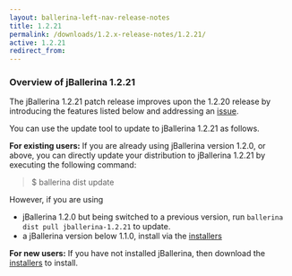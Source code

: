 ```yaml
---
layout: ballerina-left-nav-release-notes
title: 1.2.21
permalink: /downloads/1.2.x-release-notes/1.2.21/
active: 1.2.21
redirect_from:
---
```


### Overview of jBallerina 1.2.21
The jBallerina 1.2.21 patch release improves upon the 1.2.20 release by introducing the features listed below and addressing an [issue](https://github.com/ballerina-platform/ballerina-lang/issues/33539).

You can use the update tool to update to jBallerina 1.2.21 as follows.

**For existing users:**
If you are already using jBallerina version 1.2.0, or above, you can directly update your distribution to jBallerina 1.2.21 by executing the following command:

> $ ballerina dist update

However, if you are using

- jBallerina 1.2.0 but being switched to a previous version, run `ballerina dist pull jballerina-1.2.21` to update.
- a jBallerina version below 1.1.0, install via the [installers](https://ballerina.io/downloads/)

**For new users:**
If you have not installed jBallerina, then download the [installers](https://ballerina.io/downloads/) to install.

<style>.cGitButtonContainer, .cBallerinaTocContainer {display:none;}</style>




